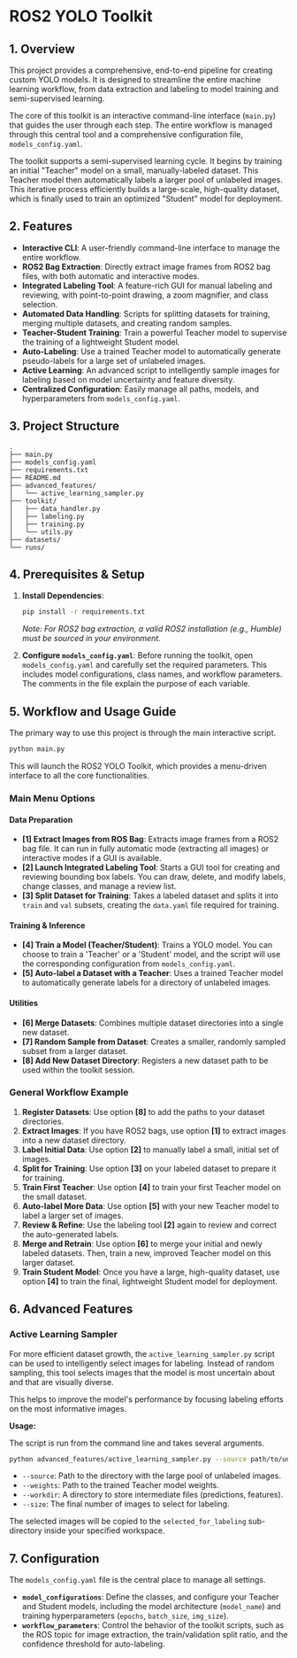 # ROS2 YOLO Toolkit

## 1. Overview

This project provides a comprehensive, end-to-end pipeline for creating custom YOLO models. It is designed to streamline the entire machine learning workflow, from data extraction and labeling to model training and semi-supervised learning.

The core of this toolkit is an interactive command-line interface (`main.py`) that guides the user through each step. The entire workflow is managed through this central tool and a comprehensive configuration file, `models_config.yaml`.

The toolkit supports a semi-supervised learning cycle. It begins by training an initial "Teacher" model on a small, manually-labeled dataset. This Teacher model then automatically labels a larger pool of unlabeled images. This iterative process efficiently builds a large-scale, high-quality dataset, which is finally used to train an optimized "Student" model for deployment.

## 2. Features

- **Interactive CLI**: A user-friendly command-line interface to manage the entire workflow.
- **ROS2 Bag Extraction**: Directly extract image frames from ROS2 bag files, with both automatic and interactive modes.
- **Integrated Labeling Tool**: A feature-rich GUI for manual labeling and reviewing, with point-to-point drawing, a zoom magnifier, and class selection.
- **Automated Data Handling**: Scripts for splitting datasets for training, merging multiple datasets, and creating random samples.
- **Teacher-Student Training**: Train a powerful Teacher model to supervise the training of a lightweight Student model.
- **Auto-Labeling**: Use a trained Teacher model to automatically generate pseudo-labels for a large set of unlabeled images.
- **Active Learning**: An advanced script to intelligently sample images for labeling based on model uncertainty and feature diversity.
- **Centralized Configuration**: Easily manage all paths, models, and hyperparameters from `models_config.yaml`.

## 3. Project Structure

```
.
├── main.py
├── models_config.yaml
├── requirements.txt
├── README.md
├── advanced_features/
│   └── active_learning_sampler.py
├── toolkit/
│   ├── data_handler.py
│   ├── labeling.py
│   ├── training.py
│   └── utils.py
├── datasets/
└── runs/
```

## 4. Prerequisites & Setup

1.  **Install Dependencies**:
    ```bash
    pip install -r requirements.txt
    ```
    *Note: For ROS2 bag extraction, a valid ROS2 installation (e.g., Humble) must be sourced in your environment.*

2.  **Configure `models_config.yaml`**: Before running the toolkit, open `models_config.yaml` and carefully set the required parameters. This includes model configurations, class names, and workflow parameters. The comments in the file explain the purpose of each variable.

## 5. Workflow and Usage Guide

The primary way to use this project is through the main interactive script.

```bash
python main.py
```

This will launch the ROS2 YOLO Toolkit, which provides a menu-driven interface to all the core functionalities.

### Main Menu Options

#### Data Preparation
- **[1] Extract Images from ROS Bag**: Extracts image frames from a ROS2 bag file. It can run in fully automatic mode (extracting all images) or interactive modes if a GUI is available.
- **[2] Launch Integrated Labeling Tool**: Starts a GUI tool for creating and reviewing bounding box labels. You can draw, delete, and modify labels, change classes, and manage a review list.
- **[3] Split Dataset for Training**: Takes a labeled dataset and splits it into `train` and `val` subsets, creating the `data.yaml` file required for training.

#### Training & Inference
- **[4] Train a Model (Teacher/Student)**: Trains a YOLO model. You can choose to train a 'Teacher' or a 'Student' model, and the script will use the corresponding configuration from `models_config.yaml`.
- **[5] Auto-label a Dataset with a Teacher**: Uses a trained Teacher model to automatically generate labels for a directory of unlabeled images.

#### Utilities
- **[6] Merge Datasets**: Combines multiple dataset directories into a single new dataset.
- **[7] Random Sample from Dataset**: Creates a smaller, randomly sampled subset from a larger dataset.
- **[8] Add New Dataset Directory**: Registers a new dataset path to be used within the toolkit session.

### General Workflow Example

1.  **Register Datasets**: Use option **[8]** to add the paths to your dataset directories.
2.  **Extract Images**: If you have ROS2 bags, use option **[1]** to extract images into a new dataset directory.
3.  **Label Initial Data**: Use option **[2]** to manually label a small, initial set of images.
4.  **Split for Training**: Use option **[3]** on your labeled dataset to prepare it for training.
5.  **Train First Teacher**: Use option **[4]** to train your first Teacher model on the small dataset.
6.  **Auto-label More Data**: Use option **[5]** with your new Teacher model to label a larger set of images.
7.  **Review & Refine**: Use the labeling tool **[2]** again to review and correct the auto-generated labels.
8.  **Merge and Retrain**: Use option **[6]** to merge your initial and newly labeled datasets. Then, train a new, improved Teacher model on this larger dataset.
9.  **Train Student Model**: Once you have a large, high-quality dataset, use option **[4]** to train the final, lightweight Student model for deployment.

## 6. Advanced Features

### Active Learning Sampler

For more efficient dataset growth, the `active_learning_sampler.py` script can be used to intelligently select images for labeling. Instead of random sampling, this tool selects images that the model is most uncertain about and that are visually diverse.

This helps to improve the model's performance by focusing labeling efforts on the most informative images.

**Usage:**

The script is run from the command line and takes several arguments.

```bash
python advanced_features/active_learning_sampler.py --source path/to/unlabeled_images --weights path/to/teacher_model.pt --workdir path/to/workspace --size 100
```

- `--source`: Path to the directory with the large pool of unlabeled images.
- `--weights`: Path to the trained Teacher model weights.
- `--workdir`: A directory to store intermediate files (predictions, features).
- `--size`: The final number of images to select for labeling.

The selected images will be copied to the `selected_for_labeling` sub-directory inside your specified workspace.

## 7. Configuration

The `models_config.yaml` file is the central place to manage all settings.

- **`model_configurations`**: Define the classes, and configure your Teacher and Student models, including the model architecture (`model_name`) and training hyperparameters (`epochs`, `batch_size`, `img_size`).
- **`workflow_parameters`**: Control the behavior of the toolkit scripts, such as the ROS topic for image extraction, the train/validation split ratio, and the confidence threshold for auto-labeling.